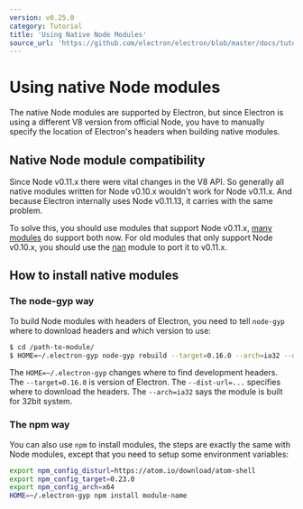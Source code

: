 ```yaml
---
version: v0.25.0
category: Tutorial
title: 'Using Native Node Modules'
source_url: 'https://github.com/electron/electron/blob/master/docs/tutorial/using-native-node-modules.md'
---
```


# Using native Node modules

The native Node modules are supported by Electron, but since Electron is
using a different V8 version from official Node, you have to manually specify
the location of Electron's headers when building native modules.

## Native Node module compatibility

Since Node v0.11.x there were vital changes in the V8 API. So generally all
native modules written for Node v0.10.x wouldn't work for Node v0.11.x. And
because Electron internally uses Node v0.11.13, it carries with the same
problem.

To solve this, you should use modules that support Node v0.11.x,
[many modules](https://www.npmjs.org/browse/depended/nan) do support both now.
For old modules that only support Node v0.10.x, you should use the
[nan](https://github.com/rvagg/nan) module to port it to v0.11.x.

## How to install native modules

### The node-gyp way

To build Node modules with headers of Electron, you need to tell `node-gyp`
where to download headers and which version to use:

```bash
$ cd /path-to-module/
$ HOME=~/.electron-gyp node-gyp rebuild --target=0.16.0 --arch=ia32 --dist-url=https://atom.io/download/atom-shell
```

The `HOME=~/.electron-gyp` changes where to find development headers. The
`--target=0.16.0` is version of Electron. The `--dist-url=...` specifies
where to download the headers. The `--arch=ia32` says the module is built for
32bit system.

### The npm way

You can also use `npm` to install modules, the steps are exactly the same with
Node modules, except that you need to setup some environment variables:

```bash
export npm_config_disturl=https://atom.io/download/atom-shell
export npm_config_target=0.23.0
export npm_config_arch=x64
HOME=~/.electron-gyp npm install module-name
```
